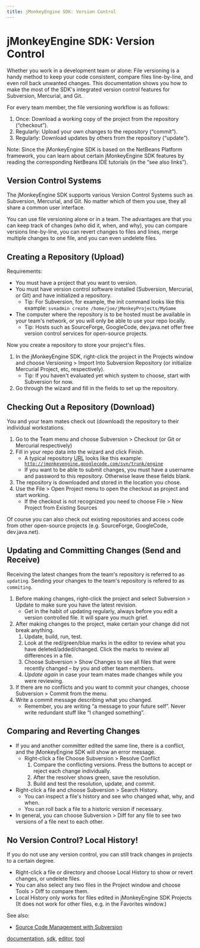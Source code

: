 ```yaml
---
title: jMonkeyEngine SDK: Version Control
---
```

<h1 class="sectionedit1" id="jmonkeyengine_sdkversion_control">jMonkeyEngine SDK: Version Control</h1>
<div class="level1">

<p>
Whether you work in a development team or alone: File versioning is a handy method to keep your code consistent, compare files line-by-line, and even roll back unwanted changes. This documentation shows you how to make the most of the SDK's integrated version control features for Subversion, Mercurial, and Git.
</p>

<p>
For every team member, the file versioning workflow is as follows:
</p>
<ol>
<li class="level1"><div class="li"> Once: Download a working copy of the project from the repository (“checkout”).</div>
</li>
<li class="level1"><div class="li"> Regularly: Upload your own changes to the repository (“commit”).</div>
</li>
<li class="level1"><div class="li"> Regularly: Download updates by others from the repository (“update”).     </div>
</li>
</ol>

<p>
Note: Since the jMonkeyEngine SDK is based on the NetBeans Platform framework, you can learn about certain jMonkeyEngine SDK features by reading the corresponding NetBeans IDE tutorials (in the “see also links”). 
</p>

</div>
<!-- EDIT1 SECTION "jMonkeyEngine SDK: Version Control" [1-878] -->
<h2 class="sectionedit2" id="version_control_systems">Version Control Systems</h2>
<div class="level2">

<p>
The jMonkeyEngine SDK supports various Version Control Systems such as Subversion, Mercurial, and Git. No matter which of them you use, they all share a common user interface.
</p>

<p>
You can use file versioning alone or in a team. The advantages are that you can keep track of changes (who did it, when, and why), you can compare versions line-by-line, you can revert changes to files and lines, merge multiple changes to one file, and you can even undelete files.
</p>

</div>
<!-- EDIT2 SECTION "Version Control Systems" [879-1375] -->
<h2 class="sectionedit3" id="creating_a_repository_upload">Creating a Repository (Upload)</h2>
<div class="level2">

<p>
Requirements:
</p>
<ul>
<li class="level1"><div class="li"> You must have a project that you want to version. </div>
</li>
<li class="level1"><div class="li"> You must have version control software installed (Subversion, Mercurial, or Git) and have initialized a repository.</div>
<ul>
<li class="level2"><div class="li"> Tip: For Subversion, for example, the init command looks like this example: <code>svnadmin create /home/joe/jMonkeyProjects/MyGame</code></div>
</li>
</ul>
</li>
<li class="level1"><div class="li"> The computer where the repository is to be hosted must be available in your team's network, or you will only be able to use your repo locally.</div>
<ul>
<li class="level2"><div class="li"> Tip: Hosts such as SourceForge, GoogleCode, dev.java.net offer free version control services for open-source projects.</div>
</li>
</ul>
</li>
</ul>

<p>
Now you create a repository to store your project's files. 
</p>
<ol>
<li class="level1"><div class="li"> In the jMonkeyEngine SDK, right-click the project in the Projects window and choose Versioning &gt; Import Into Subversion Repository (or initialize Mercurial Project, etc, respectively). </div>
<ul>
<li class="level2"><div class="li"> Tip: If you haven't evaluated yet which system to choose, start with Subversion for now.</div>
</li>
</ul>
</li>
<li class="level1"><div class="li"> Go through the wizard and fill in the fields to set up the repository.</div>
</li>
</ol>

</div>
<!-- EDIT3 SECTION "Creating a Repository (Upload)" [1376-2439] -->
<h2 class="sectionedit4" id="checking_out_a_repository_download">Checking Out a Repository (Download)</h2>
<div class="level2">

<p>
You and your team mates check out (download) the repository to their individual workstations. 
</p>
<ol>
<li class="level1"><div class="li"> Go to the Team menu and choose Subversion &gt; Checkout (or Git or Mercurial respectively)</div>
</li>
<li class="level1"><div class="li"> Fill in your repo data into the wizard and click Finish.</div>
<ul>
<li class="level2"><div class="li"> A typical repository <abbr title="Uniform Resource Locator">URL</abbr> looks like this example: <code><a href="http://jmonkeyengine.googlecode.com/svn/trunk/engine" class="urlextern" title="http://jmonkeyengine.googlecode.com/svn/trunk/engine" rel="nofollow">http://jmonkeyengine.googlecode.com/svn/trunk/engine</a></code></div>
</li>
<li class="level2"><div class="li"> If you want to be able to submit changes, you must have a username and password to this repository. Otherwise leave these fields blank.</div>
</li>
</ul>
</li>
<li class="level1"><div class="li"> The repository is downloaded and stored in the location you chose. </div>
</li>
<li class="level1"><div class="li"> Use the File &gt; Open Project menu to open the checkout as project and start working. </div>
<ul>
<li class="level2"><div class="li"> If the checkout is not recognized you need to choose File &gt; New Project from Existing Sources</div>
</li>
</ul>
</li>
</ol>

<p>
Of course you can also check out existing repositories and access code from other open-source projects (e.g. SourceForge, GoogleCode, dev.java.net). 
</p>

</div>
<!-- EDIT4 SECTION "Checking Out a Repository (Download)" [2440-3407] -->
<h2 class="sectionedit5" id="updating_and_committing_changes_send_and_receive">Updating and Committing Changes (Send and Receive)</h2>
<div class="level2">

<p>
Receiving the latest changes from the team's repository is referred to as <code>updating</code>. Sending your changes to the team's repository is refered to as <code>commiting</code>.
</p>
<ol>
<li class="level1"><div class="li"> Before making changes, right-click the project and select Subversion &gt; Update to make sure you have the latest revision.</div>
<ul>
<li class="level2"><div class="li"> Get in the habit of updating regularly, always before you edit a version controlled file. It will spare you much grief.</div>
</li>
</ul>
</li>
<li class="level1"><div class="li"> After making changes to the project, make certain your change did not break anything.</div>
<ol>
<li class="level2"><div class="li"> Update, build, run, test.</div>
</li>
<li class="level2"><div class="li"> Look at the red/green/blue marks in the editor to review what you have deleted/added/changed. Click the marks to review all differences in a file.</div>
</li>
<li class="level2"><div class="li"> Choose Subversion &gt; Show Changes to see all files that were recently changed – by you and other team members. </div>
</li>
<li class="level2"><div class="li"> <em>Update again</em> in case your team mates made changes while you were reviewing.</div>
</li>
</ol>
</li>
<li class="level1"><div class="li"> If there are no conflicts and you want to commit your changes, choose Subversion &gt; Commit from the menu.</div>
</li>
<li class="level1"><div class="li"> Write a commit message describing what you changed. </div>
<ul>
<li class="level2"><div class="li"> Remember, you are writing “a message to your future self”. Never write redundant stuff like “I changed something”.</div>
</li>
</ul>
</li>
</ol>

</div>
<!-- EDIT5 SECTION "Updating and Committing Changes (Send and Receive)" [3408-4656] -->
<h2 class="sectionedit6" id="comparing_and_reverting_changes">Comparing and Reverting Changes</h2>
<div class="level2">
<ul>
<li class="level1"><div class="li"> If you and another committer edited the same line, there is a conflict, and the jMonkeyEngine SDK will show an error message. </div>
<ul>
<li class="level2"><div class="li"> Right-click a file Choose Subversion &gt; Resolve Conflict</div>
<ol>
<li class="level3"><div class="li"> Compare the conflicting versions. Press the buttons to accept or reject each change individually. </div>
</li>
<li class="level3"><div class="li"> After the resolver shows green, save the resolution.</div>
</li>
<li class="level3"><div class="li"> Build and test the resolution, update, and commit.</div>
</li>
</ol>
</li>
</ul>
</li>
<li class="level1"><div class="li"> Right-click a file and choose Subversion &gt; Search History.</div>
<ul>
<li class="level2"><div class="li"> You can inspect a file's history and see who changed what, why, and when. </div>
</li>
<li class="level2"><div class="li"> You can roll back a file to a historic version if necessary.</div>
</li>
</ul>
</li>
<li class="level1"><div class="li"> In general, you can choose Subversion &gt; Diff for any file to see two versions of a file next to each other.</div>
</li>
</ul>

</div>
<!-- EDIT6 SECTION "Comparing and Reverting Changes" [4657-5448] -->
<h2 class="sectionedit7" id="no_version_control_local_history">No Version Control? Local History!</h2>
<div class="level2">

<p>
If you do not use any version control, you can still track changes in projects to a certain degree.
</p>
<ul>
<li class="level1"><div class="li"> Right-click a file or directory and choose Local History to show or revert changes, or undelete files.</div>
</li>
<li class="level1"><div class="li"> You can also select any two files in the Project window and choose Tools &gt; Diff to compare them.</div>
</li>
<li class="level1"><div class="li"> Local History only works for files edited in jMonkeyEngine SDK Projects (It does not work for other files, e.g. in the Favorites window.)</div>
</li>
</ul>

<p>
See also:
</p>
<ul>
<li class="level1"><div class="li"> <a href="http://netbeans.org/kb/docs/ide/subversion.html" class="urlextern" title="http://netbeans.org/kb/docs/ide/subversion.html" rel="nofollow">Source Code Management with Subversion</a></div>
</li>
</ul>
<div class="tags"><span>
	<a href="/tag/documentation.html" class="wikilink1" title="tag:documentation" rel="tag">documentation</a>,
	<a href="/tag/sdk.html" class="wikilink1" title="tag:sdk" rel="tag">sdk</a>,
	<a href="/tag/editor.html" class="wikilink1" title="tag:editor" rel="tag">editor</a>,
	<a href="/tag/tool.html" class="wikilink1" title="tag:tool" rel="tag">tool</a>
</span></div>

</div>
<!-- EDIT7 SECTION "No Version Control? Local History!" [5449-] -->
